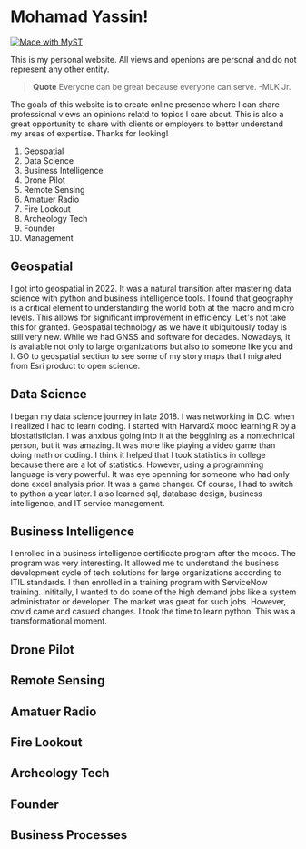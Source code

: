 # Mohamad Yassin!

[![Made with MyST](https://img.shields.io/badge/made%20with-myst-orange)](https://myst.tools)

This is my personal website. All views and openions are personal and do not represent any other entity. 


> **Quote** Everyone can be great because everyone can serve. -MLK Jr.

The goals of this website is to create online presence where I can share professional views an opinions relatd to topics I care about. This is also a great opportunity to share with clients or employers to better understand my areas of expertise. Thanks for looking!

1. Geospatial
2. Data Science
3. Business Intelligence
4. Drone Pilot
5. Remote Sensing
6. Amatuer Radio
7. Fire Lookout
8. Archeology Tech
9. Founder
10. Management

## Geospatial

I got into geospatial in 2022. It was a natural transition after mastering data science with python and business intelligence tools. I found that geography is a critical element to understanding the world both at the macro and micro levels. This allows for significant improvement in efficiency. Let's not take this for granted. Geospatial technology as we have it ubiquitously today is still very new. While we had GNSS and software for decades. Nowadays, it is available not only to large organizations but also to someone like you and I. GO to geospatial section to see some of my story maps that I migrated from Esri product to open science. 

## Data Science

I began my data science journey in late 2018. I was networking in D.C. when I realized I had to learn coding. I started with HarvardX mooc learning R by a biostatistician. I was anxious going into it at the beggining as a nontechnical person, but it was amazing. It was more like playing a video game than doing math or coding. I think it helped that I took statistics in college because there are a lot of statistics. However, using a programming language is very powerful. It was eye openning for someone who had only done excel analysis prior. It was a game changer. Of course, I had to switch to python a year later. I also learned sql, database design, business intelligence, and IT service management. 

## Business Intelligence
I enrolled in a business intelligence certificate program after the moocs. The program was very interesting. It allowed me to understand the business development cycle of tech solutions for large organizations according to ITIL standards. I then enrolled in a training program with ServiceNow training. Inititally, I wanted to do some of the high demand jobs like a system administrator or developer. The market was great for such jobs. However, covid came and casued  changes. I took the time to learn python. This was a transformational moment. 

## Drone Pilot
## Remote Sensing
## Amatuer Radio
## Fire Lookout
## Archeology Tech
## Founder
## Business Processes 
